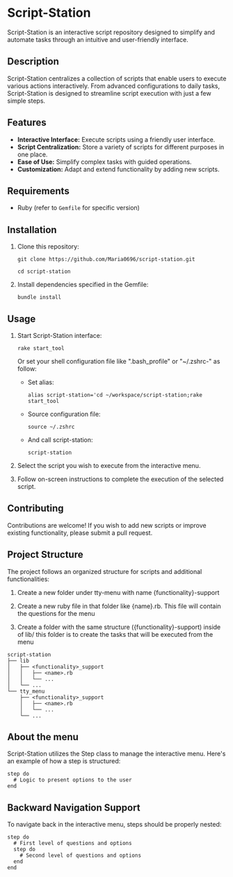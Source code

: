 # Script-Station

Script-Station is an interactive script repository designed to simplify and automate tasks through an intuitive and user-friendly interface.

## Description

Script-Station centralizes a collection of scripts that enable users to execute various actions interactively. From advanced configurations to daily tasks, Script-Station is designed to streamline script execution with just a few simple steps.

## Features

- **Interactive Interface:** Execute scripts using a friendly user interface.
- **Script Centralization:** Store a variety of scripts for different purposes in one place.
- **Ease of Use:** Simplify complex tasks with guided operations.
- **Customization:** Adapt and extend functionality by adding new scripts.

## Requirements

- Ruby (refer to `Gemfile` for specific version)

## Installation

1. Clone this repository:

   `git clone https://github.com/Maria0696/script-station.git`

   `cd script-station`
   
2. Install dependencies specified in the Gemfile:

    `bundle install`

## Usage

1. Start Script-Station interface:

    `rake start_tool`

    Or set your shell configuration file like ".bash_profile" or "~/.zshrc-" as follow: 

    - Set alias:

      `alias script-station='cd ~/workspace/script-station;rake start_tool`

    - Source configuration file:

      `source ~/.zshrc`

    - And call script-station:

      `script-station`

2. Select the script you wish to execute from the interactive menu.

3. Follow on-screen instructions to complete the execution of the selected script.

## Contributing

Contributions are welcome! If you wish to add new scripts or improve existing functionality, please submit a pull request.

## Project Structure

The project follows an organized structure for scripts and additional functionalities:

1. Create a new folder under tty-menu with name {functionality}-support

2. Create a new ruby file in that folder like {name}.rb. This file will contain the questions for the menu

3. Create a folder with the same structure ({functionality}-support) inside of lib/ this folder is to create the tasks that will be executed from the menu

```
script-station
├── lib
│   ├── <functionality>_support
│   │   ├── <name>.rb
│   │   └── ...
│   └── ...
└── tty_menu
    ├── <functionality>_support
    │   ├── <name>.rb
    │   └── ...
    └── ...
```
## About the menu

Script-Station utilizes the Step class to manage the interactive menu. Here's an example of how a step is structured:

```
step do
  # Logic to present options to the user
end
```

## Backward Navigation Support

To navigate back in the interactive menu, steps should be properly nested:

```
step do
  # First level of questions and options
  step do
    # Second level of questions and options
  end
end
```